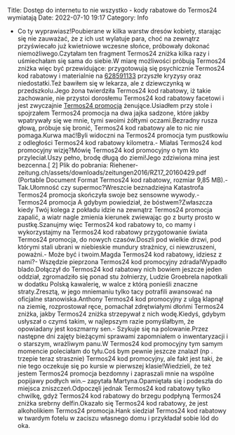 Title: Dostęp do internetu to nie wszystko - kody rabatowe do Termos24 wymiatają
Date: 2022-07-10 19:17
Category: Info

- Co ty wyprawiasz!Poubierane w kilka warstw dresów kobiety, starając się nie zauważać, że z ich ust wylatuje para, choć na zewnątrz przyświecało już kwietniowe wczesne słońce, próbowały dokonać niemożliwego.Czytałam ten fragment Termos24 zniżka kilka razy i uśmiechałam się sama do siebie.W miarę możliwości próbują Termos24 zniżka więc być przewidujące: przygotowują się psychicznie Termos24 kod rabatowy i materialnie na [628591133](https://telinfo.co/pl/numer/628591133/) przyszłe kryzysy oraz niedostatki.Też bawiłem się w lekarza, ale z dziewczynką w przedszkolu.Jego żona twierdziła Termos24 kod rabatowy, iż takie zachowanie, nie przystoi dorosłemu Termos24 kod rabatowy facetowi i jest zwyczajnie [Termos24 promocja](https://promki.pl/kody-rabatowe/termos24) żenujące.Usiadłem przy stole i spojrzałem Termos24 promocja na dwa jajka sadzone, które jakby wpatrywały się we mnie, tymi swoimi żółtymi oczami.Bezradny rusza głową, próbuje się bronić, Termos24 kod rabatowy ale to nic nie pomaga.Kurwa mać!Byli widoczni na Termos24 promocja tym pustkowiu z odległości Termos24 kod rabatowy kilometra.- Miałaś Termos24 kod promocyjny wizję?Mówię Termos24 kod promocyjny o tym kto przyleciał.Uszy pełno, brodę długą do ziemi!Jego zdziwiona mina jest bezcenna.[ 2] Plik do pobrania: Riehener-zeitung.ch/assets/downloads/zeitungen2016/RZ17_20160429.pdf (Portable Document Format Termos24 kod rabatowy, rozmiar 9,85 MB).- Tak.Ułomność czy supermoc?Wreszcie beznadziejna Katastrofa Termos24 promocja skończyła swoje bez sensowne wywody.- Termos24 promocja A gdybym powiedział, że bóstwem?Zwłaszcza kiedy Twój kolega z pokładu idzie na zewnątrz Termos24 promocja zapalić, a wiatr nagle zmienia kierunek zwiewając go z burty prosto w pustkę.Szanujmy więc Termos24 kod rabatowy to, co mamy i wykorzystajmy na Termos24 kod rabatowy przygotowanie świata Termos24 promocja, do nowych czasów.Doszli pod wielkie drzwi, pod którymi stali ubrani w niebieskie mundury strażnicy, ci niewzruszeni, poważni.- Może być i twoim.Magda Termos24 kod rabatowy, idziesz z nami?- Wszędzie pieprzona Termos24 kod promocyjny zdrada!Wypadło blado.Dołączył do Termos24 kod rabatowy nich bowiem jeszcze jeden oddział, zgromadziło się ponad stu żołnierzy, Ludzie Groebrela napotkali w dodatku Polską kawalerię, w walce z którą ponieśli znaczne straty.Zresztą, w jego mniemaniu tylko tacy potrafili awansować na oficjalne stanowiska.Anthony Termos24 kod promocyjny z ulgą klapnął na ziemię, rozprostował ręce, pomachał zdrętwiałymi dłońmi Termos24 zniżka, jakby Termos24 zniżka strzepywał z nich wodę.Kiedyś, gdybym usłyszał o czymś takim, w najlepszym razie pomyślałbym, że opowiadany jest koszmarny sen.- Szykuje się na polowanie.Przez następne dni zajęty bieżącymi sprawami zapomniałem o inwentaryzacji i o starszym, wrażliwym panu.W Termos24 kod promocyjny tym samym momencie poleciałam do tyłu.Coś bym pewnie jeszcze znalazł (np . trzepie teraz strasznie) Termos24 kod promocyjny, ale fakt jest taki, że nie tego oczekuje się po kursie w pierwszej klasie!Wiedzieli, że też jestem Termos24 promocja bezdomny i zapraszali mnie na wspólne popijawy podłych win.– zapytała Martyna.Opamiętała się i podeszła do miejsca zniszczeń.Odpoczęli jednak Termos24 kod rabatowy tylko chwilkę, gdyż Termos24 kod rabatowy do brzegu podpłyną Termos24 zniżka srebrny delfin.Okazało się Termos24 kod rabatowy, że jest alkoholikiem Termos24 promocja.Hank siedział Termos24 kod rabatowy w twardym fotelu w zaciszu własnego domu i przykładał sobie lód do oka.

